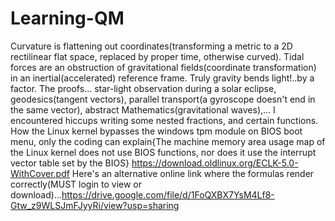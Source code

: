 # Learning-QM
Curvature is flattening out coordinates(transforming a metric to a  2D rectilinear flat space, replaced by proper time, otherwise curved).  Tidal forces are an obstruction of gravitational fields(coordinate transformation) in an inertial(accelerated) reference frame. Truly gravity bends light!..by a factor. The proofs... star-light observation during a solar eclipse, geodesics(tangent vectors), parallel transport(a gyroscope doesn't end in the same vector), abstract Mathematics(gravitational waves),...
I encountered hiccups writing some nested fractions, and certain functions.
How the Linux kernel bypasses the windows tpm module on BIOS boot menu, only the coding can explain{The machine memory area usage map of the Linux kernel does not use BIOS functions, nor does it use the
interrupt vector table set by the BIOS} https://download.oldlinux.org/ECLK-5.0-WithCover.pdf
Here's an alternative online link where the formulas render correctly(MUST login to view or download)...https://drive.google.com/file/d/1FoQXBX7YsM4Lf8-Gtw_z9WLSJmFJyyRi/view?usp=sharing
